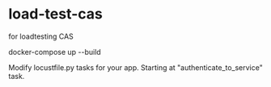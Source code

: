 # load-test-cas

for loadtesting CAS 

docker-compose up --build

Modify locustfile.py tasks for your app. Starting at "authenticate_to_service" task.